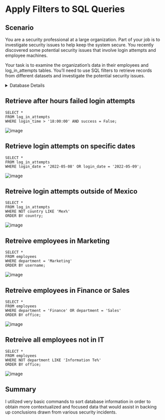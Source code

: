 # Apply Filters to SQL Queries
## Scenario
You are a security professional at a large organization. Part of your job is to investigate security issues to help keep the system secure. You recently discovered some potential security issues that involve login attempts and employee machines.

Your task is to examine the organization’s data in their employees and log_in_attempts tables. You’ll need to use SQL filters to retrieve records from different datasets and investigate the potential security issues.
<details>
<summary>Database Details</summary>

### log_in_attempts table
    - `event_id`: The identification number assigned to each login event
    - `username`: username of employee
    - `login_date`: date the login attempt was recorded
    - `login_time`: time the login attempt was recorded
    - `country`: counrty where login attempt occured
    - `ip_address`: IP address of emplyees machine
    - `success`: success metric of the login attempt; FALSE indicates a failed attempt
### employees table
    - `employee_id`: identification number assigned to each employee
    - `device_id`: identification number assigned to each device used by employee
    - `username`: username of employee
    - `department`: department of employee
    - `office`: location of the office 

</details>

## Retrieve after hours failed login attempts
```
SELECT *
FROM log_in_attempts
WHERE login_time > '18:00:00' AND success = False;
```
![image](https://github.com/black-v0id/black-v0id/assets/16123062/22a67183-01a8-40fc-8481-46e218420c24)

## Retrieve login attempts on specific dates
```
SELECT * 
FROM log_in_attempts
WHERE login_date = '2022-05-08' OR login_date = '2022-05-09';
```
![image](https://github.com/black-v0id/black-v0id/assets/16123062/07972cf7-49bb-4371-aa66-686a18e78804)


## Retreive login attempts outside of Mexico
```
SELECT *
FROM log_in_attempts
WHERE NOT country LIKE 'Mex%'
ORDER BY country;
```
![image](https://github.com/black-v0id/black-v0id/assets/16123062/319b8d18-98fc-400f-80d0-247b86eaf1f8)


## Retreive employees in Marketing
```
SELECT *
FROM employees
WHERE department = 'Marketing'
ORDER BY username;
```
![image](https://github.com/black-v0id/black-v0id/assets/16123062/0a0a71eb-3af1-49c3-a70d-edaccbb01207)


## Retreive employees in Finance or Sales
```
SELECT *
FROM employees
WHERE department = 'Finance' OR department = 'Sales'
ORDER BY office;
```
![image](https://github.com/black-v0id/black-v0id/assets/16123062/64769ab0-9a89-4803-88c8-0bdfab3d1e11)

## Retreive all employees not in IT
```
SELECT *
FROM employees
WHERE NOT department LIKE 'Information Te%'
ORDER BY office;
```
![image](https://github.com/black-v0id/black-v0id/assets/16123062/a4502713-660f-4972-b654-1a0e2bc5ec0b)


## Summary
I utilized very basic commands to sort database information in order to obtain more contextualized and focused data that would assist in backing up conclusions drawn from various security incidents.  
